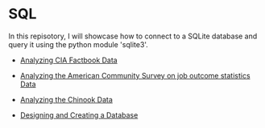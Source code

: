 # SQL
In this repisotory, I will showcase how to connect to a SQLite database and query it using the python module 'sqlite3'.

- [Analyzing CIA Factbook Data](https://github.com/Chaoukib/SQL/blob/master/notebook_factbook.ipynb)

- [Analyzing the American Community Survey on job outcome statistics Data](https://github.com/Chaoukib/SQL/blob/master/notebook_jobs.ipynb)

- [Analyzing the Chinook Data](https://github.com/Chaoukib/SQL/blob/master/notebook_chinook.ipynb)

- [Designing and Creating a Database](https://github.com/Chaoukib/SQL/blob/master/notebook_games.ipynb)




